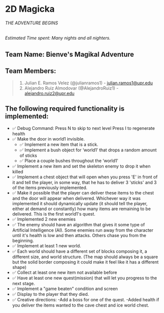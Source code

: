 # 2D Magicka
###### THE ADVENTURE BEGINS

###### Estimated Time spent: Many nights and all nighters.



## Team Name: Bienve's Magikal Adventure

## Team Members:

>1. Julian E. Ramos Velez (@julianramos1) - <julian.ramos1@upr.edu>
>2. Alejandro Ruiz Almodovar (@AlejandroRuiz1) - <alejandro.ruiz2@upr.edu>

## The following **required** functionality is implemented:

- :white_check_mark: Debug Command: Press N to skip to next level
									Press I to regenerate health
- :white_check_mark: Make the door in world1 invisible.
	- :white_check_mark: Implement a new item that is a stick.
	- :white_check_mark: Implement a bush object for ‘world1’ that drops a random amount of sticks
	- :white_check_mark: Place a couple bushes throughout the ‘world1’
- :white_check_mark: Implement a new item and set the skeleton enemy to drop it when killed
- :white_check_mark: Implement a chest object that will open when you press 'E' in front of it and tell the player, in some way, that he has to deliver 3 'sticks' and 3 of the items previously
implemented.
- :white_check_mark: Make it possible that the player can deliver these items to the chest and the door will appear when delivered. Whichever way it was implemented it should dynamically update (it should tell the player, either at demand or constantly) how many items are remaining to be delivered. This is the first world1's quest.
- :white_check_mark: Implemented 2 new enemies
- :white_check_mark: The enemy should have an algorithm that gives it some type of Artificial Intelligence (AI). Some enemies run away from the  character until it's health is low and then attacks. Others chase you from the beginning.
- :white_check_mark: Implement at least 1 new world.
- :white_check_mark: Each world should have a different set of blocks composing it, a different size, and world structure. (The map should always be a square but the solid border composing it could make it feel like it has a different shape)
- :white_check_mark: Collect at least one new item not available before
- :white_check_mark: Have at least one new quest(mission) that will let you progress to the next stage.
- :white_check_mark: Implement a "game beaten" condition and screen
- :white_check_mark: Display to the player that they died.
- :white_check_mark: Creative directions: -Add a boss for one of the quest.
										  -Added health if you deliver the items wanted to the cave chest and ice world chest.

